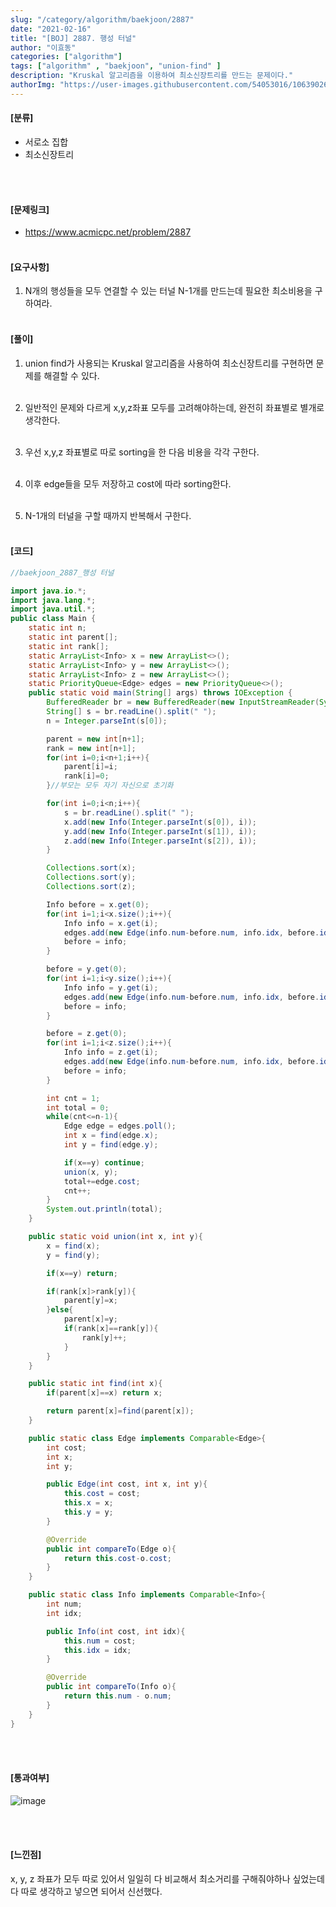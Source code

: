 ```yaml
---
slug: "/category/algorithm/baekjoon/2887"
date: "2021-02-16"
title: "[BOJ] 2887. 행성 터널"
author: "이효동"
categories: ["algorithm"]
tags: ["algorithm" , "baekjoon", "union-find" ]
description: "Kruskal 알고리즘을 이용하여 최소신장트리를 만드는 문제이다."
authorImg: "https://user-images.githubusercontent.com/54053016/106390261-d4693200-642a-11eb-8ac8-eb8203cf74b9.png"
---
```



#### [분류]
- 서로소 집합
- 최소신장트리


<br><br>

#### [문제링크]
- https://www.acmicpc.net/problem/2887
<br><br>


#### [요구사항]

1. N개의 행성들을 모두 연결할 수 있는 터널 N-1개를 만드는데 필요한 최소비용을 구하여라.<br><br> 


#### [풀이]

1. union find가 사용되는 Kruskal 알고리즘을 사용하여 최소신장트리를 구현하면 문제를 해결할 수 있다.<br><br>

2. 일반적인 문제와 다르게 x,y,z좌표 모두를 고려해야하는데, 완전히 좌표별로 별개로 생각한다.<br><br>

3. 우선 x,y,z 좌표별로 따로 sorting을 한 다음 비용을 각각 구한다.<br><br>

4. 이후 edge들을 모두 저장하고 cost에 따라 sorting한다.<br><br>

5. N-1개의 터널을 구할 때까지 반복해서 구한다.<br><br>


#### [코드]
```java
//baekjoon_2887_행성 터널

import java.io.*;
import java.lang.*;
import java.util.*;
public class Main {
    static int n;
    static int parent[];
    static int rank[];
    static ArrayList<Info> x = new ArrayList<>();
    static ArrayList<Info> y = new ArrayList<>();
    static ArrayList<Info> z = new ArrayList<>();
    static PriorityQueue<Edge> edges = new PriorityQueue<>();
    public static void main(String[] args) throws IOException {
        BufferedReader br = new BufferedReader(new InputStreamReader(System.in));
        String[] s = br.readLine().split(" ");
        n = Integer.parseInt(s[0]);

        parent = new int[n+1];
        rank = new int[n+1];
        for(int i=0;i<n+1;i++){
            parent[i]=i;
            rank[i]=0;
        }//부모는 모두 자기 자신으로 초기화

        for(int i=0;i<n;i++){
            s = br.readLine().split(" ");
            x.add(new Info(Integer.parseInt(s[0]), i));
            y.add(new Info(Integer.parseInt(s[1]), i));
            z.add(new Info(Integer.parseInt(s[2]), i));
        }

        Collections.sort(x);
        Collections.sort(y);
        Collections.sort(z);

        Info before = x.get(0);
        for(int i=1;i<x.size();i++){
            Info info = x.get(i);
            edges.add(new Edge(info.num-before.num, info.idx, before.idx));
            before = info;
        }

        before = y.get(0);
        for(int i=1;i<y.size();i++){
            Info info = y.get(i);
            edges.add(new Edge(info.num-before.num, info.idx, before.idx));
            before = info;
        }

        before = z.get(0);
        for(int i=1;i<z.size();i++){
            Info info = z.get(i);
            edges.add(new Edge(info.num-before.num, info.idx, before.idx));
            before = info;
        }

        int cnt = 1;
        int total = 0;
        while(cnt<=n-1){
            Edge edge = edges.poll();
            int x = find(edge.x);
            int y = find(edge.y);

            if(x==y) continue;
            union(x, y);
            total+=edge.cost;
            cnt++;
        }
        System.out.println(total);
    }

    public static void union(int x, int y){
        x = find(x);
        y = find(y);

        if(x==y) return;

        if(rank[x]>rank[y]){
            parent[y]=x;
        }else{
            parent[x]=y;
            if(rank[x]==rank[y]){
                rank[y]++;
            }
        }
    }

    public static int find(int x){
        if(parent[x]==x) return x;

        return parent[x]=find(parent[x]);
    }

    public static class Edge implements Comparable<Edge>{
        int cost;
        int x;
        int y;

        public Edge(int cost, int x, int y){
            this.cost = cost;
            this.x = x;
            this.y = y;
        }

        @Override
        public int compareTo(Edge o){
            return this.cost-o.cost;
        }
    }

    public static class Info implements Comparable<Info>{
        int num;
        int idx;

        public Info(int cost, int idx){
            this.num = cost;
            this.idx = idx;
        }

        @Override
        public int compareTo(Info o){
            return this.num - o.num;
        }
    }
}
```
<br><br>

#### [통과여부]
![image](https://user-images.githubusercontent.com/54053016/108010652-b74a7b00-7048-11eb-9876-da3f6b9d8f84.png)

<br><br>

#### [느낀점]
x, y, z 좌표가 모두 따로 있어서 일일히 다 비교해서 최소거리를 구해줘야하나 싶었는데 다 따로 생각하고 넣으면 되어서 신선했다.